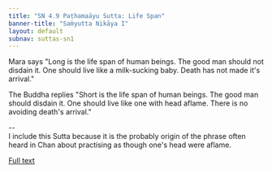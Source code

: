 ```yaml
---
title: "SN 4.9 Paṭhamaāyu Sutta: Life Span"
banner-title: "Saṁyutta Nikāya I" 
layout: default 
subnav: suttas-sn1
---
```


Mara says "Long is the life span of human beings. The good man should not disdain it. One should live like a milk-sucking baby. Death has not made it's arrival."

The Buddha replies "Short is the life span of human beings. The good man should disdain it. One should live like one with head aflame. There is no avoiding death's arrival."

--  
I include this Sutta because it is the probably origin of the phrase often heard in Chan about practising as though one's head were aflame.

[Full text](http://www.suttas.com/chapter-4-mara-samyutta-mara.html)
